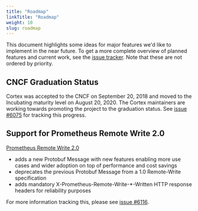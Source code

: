 ```yaml
---
title: "Roadmap"
linkTitle: "Roadmap"
weight: 10
slug: roadmap
---
```


This document highlights some ideas for major features we'd like to implement in the near future.
To get a more complete overview of planned features and current work, see the [issue tracker](https://github.com/cortexproject/cortex/issues).
Note that these are not ordered by priority.

## CNCF Graduation Status

Cortex was accepted to the CNCF on September 20, 2018 and moved to the Incubating maturity level on August 20, 2020. The Cortex maintainers are working towards promoting the project to the graduation status. See [issue #6075](https://github.com/cortexproject/cortex/issues/6075) for tracking this progress.

## Support for Prometheus Remote Write 2.0

[Prometheus Remote Write 2.0](https://prometheus.io/docs/specs/remote_write_spec_2_0/)

* adds a new Protobuf Message with new features enabling more use cases and wider adoption on top of performance and cost savings
* deprecates the previous Protobuf Message from a 1.0 Remote-Write specification
* adds mandatory X-Prometheus-Remote-Write-*-Written HTTP response headers for reliability purposes

For more information tracking this, please see [issue #6116](https://github.com/cortexproject/cortex/issues/6116).
